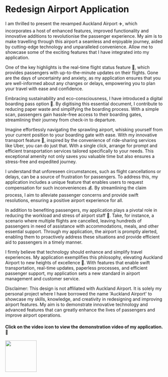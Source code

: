 # Redesign Airport Application

I am thrilled to present the revamped Auckland Airport ✈️, which incorporates a host of enhanced features, improved functionality and innovative additions to revolutionise the passenger experience. My aim is to make travelling through this airport a seamless and enjoyable journey, aided by cutting-edge technology and unparalleled convenience. Allow me to showcase some of the exciting features that I have integrated into my application.

One of the key highlights is the real-time flight status feature 🚀, which provides passengers with up-to-the-minute updates on their flights. Gone are the days of uncertainty and anxiety, as my application ensures that you are well-informed about any changes or delays, empowering you to plan your travel with ease and confidence.

Embracing sustainability and eco-consciousness, I have introduced a digital boarding pass option 🌿. By digitising this essential document, I contribute to reducing paper waste and simplifying the boarding process. With a simple scan, passengers gain hassle-free access to their boarding gates, streamlining their journey from check-in to departure.

Imagine effortlessly navigating the sprawling airport, whisking yourself from your current position to your boarding gate with ease. With my innovative transport feature 🚕, inspired by the convenience of ride-sharing services like Uber, you can do just that. With a single click, arrange for prompt and efficient transportation services tailored specifically to your needs. This exceptional amenity not only saves you valuable time but also ensures a stress-free and expedited journey.

I understand that unforeseen circumstances, such as flight cancellations or delays, can be a source of frustration for passengers. To address this, my application includes a unique feature that enables users to request compensation for such inconveniences 💰. By streamlining the claim process, I aim to alleviate passenger concerns and provide swift resolutions, ensuring a positive airport experience for all.

In addition to benefiting passengers, my application plays a pivotal role in reducing the workload and stress of airport staff 🙌. Take, for instance, a scenario where multiple flights are cancelled, leaving hundreds of passengers in need of assistance with accommodations, meals, and other essential support. Through my application, the airport is promptly alerted, enabling them to proactively address these situations and provide efficient aid to passengers in a timely manner.

I firmly believe that technology should enhance and simplify travel experiences. My application exemplifies this philosophy, elevating Auckland Airport to new heights of excellence 🌟. With features that enable swift transportation, real-time updates, paperless processes, and efficient passenger support, my application sets a new standard in airport management and customer service.

Disclaimer: This design is not affiliated with Auckland Airport. It is solely my personal project where I have borrowed the name 'Auckland Airport' to showcase my skills, knowledge, and creativity in redesigning and improving airport features. My aim is to demonstrate innovative technology and advanced features that can greatly enhance the lives of passengers and improve airport operations.

#### Click on the video icon to view the demonstration video of my application. 👀
[<img src='https://img.icons8.com/external-xnimrodx-lineal-gradient-xnimrodx/512/external-video-news-xnimrodx-lineal-gradient-xnimrodx.png' width='100'>](https://www.linkedin.com/posts/karan-h-patel_aucklandairport-airportinnovation-passengerexperience-activity-7059747287337472000-nHXc?utm_source=share&utm_medium=member_desktop)

